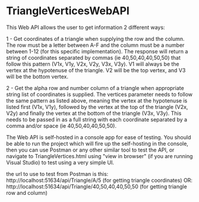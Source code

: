 # TriangleVerticesWebAPI

This Web API allows the user to get information 2 different ways:

 1 - Get coordinates of a triangle when supplying the row and the column. The row must be a letter between A-F and the column must be a number between 1-12 (for this specific implementation). The response will return a string of coordinates separated by commas (ie 40,50,40,40,50,50) that follow this pattern (V1x, V1y, V2x, V2y, V3x, V3y). V1 will always be the vertex at the hypotenuse of the triangle. V2 will be the top vertex, and V3 will be the bottom vertex.
 
 
 2 - Get the alpha row and number column of a triangle when appropriate string list of coordinates is supplied. The vertices parameter needs to follow the same pattern as listed above, meaning the vertex at the hypotenuse is listed first (V1x, V1y), followed by the vertex at the top of the triangle (V2x, V2y) and finally the vertex at the bottom of the triangle (V3x, V3y). This needs to be passed in as a full string with each coordinate separated by a comma and/or space (ie 40,50,40,40,50,50).
 
 The Web API is self-hosted in a console app for ease of testing. You should be able to run the project which will fire up the self-hosting in the console, then you can use Postman or any other similar tool to test the API, or navigate to TriangleVertices.html using "view in browser" (if you are running Visual Studio) to test using a very simple UI. 
 
 the url to use to test from Postman is this: http://localhost:51634/api/Triangle/A/5                 (for getting triangle coordinates)
                                          OR: http://localhost:51634/api/Triangle/40,50,40,40,50,50   (for getting triangle row and column)
                                          
                                          
